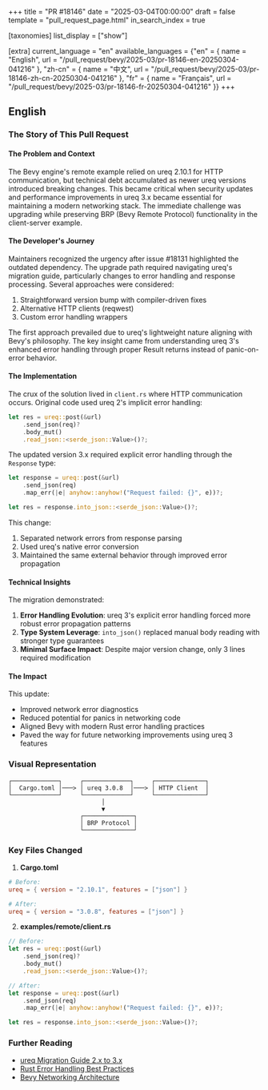 +++
title = "PR #18146"
date = "2025-03-04T00:00:00"
draft = false
template = "pull_request_page.html"
in_search_index = true

[taxonomies]
list_display = ["show"]

[extra]
current_language = "en"
available_languages = {"en" = { name = "English", url = "/pull_request/bevy/2025-03/pr-18146-en-20250304-041216" }, "zh-cn" = { name = "中文", url = "/pull_request/bevy/2025-03/pr-18146-zh-cn-20250304-041216" }, "fr" = { name = "Français", url = "/pull_request/bevy/2025-03/pr-18146-fr-20250304-041216" }}
+++








## English

### The Story of This Pull Request

#### The Problem and Context
The Bevy engine's remote example relied on ureq 2.10.1 for HTTP communication, but technical debt accumulated as newer ureq versions introduced breaking changes. This became critical when security updates and performance improvements in ureq 3.x became essential for maintaining a modern networking stack. The immediate challenge was upgrading while preserving BRP (Bevy Remote Protocol) functionality in the client-server example.

#### The Developer's Journey
Maintainers recognized the urgency after issue #18131 highlighted the outdated dependency. The upgrade path required navigating ureq's migration guide, particularly changes to error handling and response processing. Several approaches were considered:
1. Straightforward version bump with compiler-driven fixes
2. Alternative HTTP clients (reqwest)
3. Custom error handling wrappers

The first approach prevailed due to ureq's lightweight nature aligning with Bevy's philosophy. The key insight came from understanding ureq 3's enhanced error handling through proper Result returns instead of panic-on-error behavior.

#### The Implementation
The crux of the solution lived in `client.rs` where HTTP communication occurs. Original code used ureq 2's implicit error handling:

```rust
let res = ureq::post(&url)
    .send_json(req)?
    .body_mut()
    .read_json::<serde_json::Value>()?;
```

The updated version 3.x required explicit error handling through the `Response` type:

```rust
let response = ureq::post(&url)
    .send_json(req)
    .map_err(|e| anyhow::anyhow!("Request failed: {}", e))?;

let res = response.into_json::<serde_json::Value>()?;
```

This change:
1. Separated network errors from response parsing
2. Used ureq's native error conversion
3. Maintained the same external behavior through improved error propagation

#### Technical Insights
The migration demonstrated:
1. **Error Handling Evolution**: ureq 3's explicit error handling forced more robust error propagation patterns
2. **Type System Leverage**: `into_json()` replaced manual body reading with stronger type guarantees
3. **Minimal Surface Impact**: Despite major version change, only 3 lines required modification

#### The Impact
This update:
- Improved network error diagnostics
- Reduced potential for panics in networking code
- Aligned Bevy with modern Rust error handling practices
- Paved the way for future networking improvements using ureq 3 features

### Visual Representation

```
┌─────────────┐     ┌─────────────┐     ┌──────────────┐
│  Cargo.toml │───> │ ureq 3.0.8  │───> │ HTTP Client  │
└─────────────┘     └─────────────┘     └──────────────┘
                          │
                          ▼
                    ┌──────────────┐
                    │ BRP Protocol │
                    └──────────────┘
```

### Key Files Changed

1. **Cargo.toml**
```toml
# Before:
ureq = { version = "2.10.1", features = ["json"] }

# After:
ureq = { version = "3.0.8", features = ["json"] }
```

2. **examples/remote/client.rs**
```rust
// Before:
let res = ureq::post(&url)
    .send_json(req)?
    .body_mut()
    .read_json::<serde_json::Value>()?;

// After:
let response = ureq::post(&url)
    .send_json(req)
    .map_err(|e| anyhow::anyhow!("Request failed: {}", e))?;

let res = response.into_json::<serde_json::Value>()?;
```

### Further Reading
- [ureq Migration Guide 2.x to 3.x](https://github.com/algesten/ureq/blob/main/CHANGELOG.md)
- [Rust Error Handling Best Practices](https://doc.rust-lang.org/book/ch09-00-error-handling.html)
- [Bevy Networking Architecture](https://bevyengine.org/learn/book/getting-started/resources/#networking)